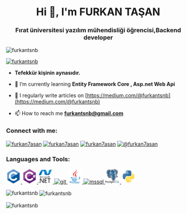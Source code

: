 <h1 align="center">Hi 👋, I'm FURKAN TAŞAN</h1>
<h3 align="center">Fırat üniversitesi yazılım mühendisliği öğrencisi,Backend developer</h3>

<p align="left"> <img src="https://komarev.com/ghpvc/?username=furkantsnb&label=Profile%20views&color=0e75b6&style=flat" alt="furkantsnb" /> </p>

<p align="left"> <a href="https://github.com/ryo-ma/github-profile-trophy"><img src="https://github-profile-trophy.vercel.app/?username=furkantsnb" alt="furkantsnb" /></a> </p>

- **Tefekkür kişinin aynasıdır.**

- 🌱 I’m currently learning **Entity Framework Core , Asp.net Web Api**

- 📝 I regularly write articles on [https://medium.com/@furkantsnb](https://medium.com/@furkantsnb)

- 📫 How to reach me **furkantsnb@gmail.com**


<h3 align="left">Connect with me:</h3>
<p align="left">
<a href="https://twitter.com/furkan7asan" target="blank"><img align="center" src="https://raw.githubusercontent.com/rahuldkjain/github-profile-readme-generator/master/src/images/icons/Social/twitter.svg" alt="furkan7asan" height="30" width="40" /></a>
<a href="https://linkedin.com/in/furkan7asan" target="blank"><img align="center" src="https://raw.githubusercontent.com/rahuldkjain/github-profile-readme-generator/master/src/images/icons/Social/linked-in-alt.svg" alt="furkan7asan" height="30" width="40" /></a>
<a href="https://instagram.com/furkan7asan" target="blank"><img align="center" src="https://raw.githubusercontent.com/rahuldkjain/github-profile-readme-generator/master/src/images/icons/Social/instagram.svg" alt="furkan7asan" height="30" width="40" /></a>
<a href="https://medium.com/@furkan7asan" target="blank"><img align="center" src="https://raw.githubusercontent.com/rahuldkjain/github-profile-readme-generator/master/src/images/icons/Social/medium.svg" alt="@furkan7asan" height="30" width="40" /></a>
</p>

<h3 align="left">Languages and Tools:</h3>
<p align="left"> <a href="https://www.cprogramming.com/" target="_blank" rel="noreferrer"> <img src="https://raw.githubusercontent.com/devicons/devicon/master/icons/c/c-original.svg" alt="c" width="40" height="40"/> </a> <a href="https://www.w3schools.com/cs/" target="_blank" rel="noreferrer"> <img src="https://raw.githubusercontent.com/devicons/devicon/master/icons/csharp/csharp-original.svg" alt="csharp" width="40" height="40"/> </a> <a href="https://dotnet.microsoft.com/" target="_blank" rel="noreferrer"> <img src="https://raw.githubusercontent.com/devicons/devicon/master/icons/dot-net/dot-net-original-wordmark.svg" alt="dotnet" width="40" height="40"/> </a> <a href="https://git-scm.com/" target="_blank" rel="noreferrer"> <img src="https://www.vectorlogo.zone/logos/git-scm/git-scm-icon.svg" alt="git" width="40" height="40"/> </a> <a href="https://www.java.com" target="_blank" rel="noreferrer"> <img src="https://raw.githubusercontent.com/devicons/devicon/master/icons/java/java-original.svg" alt="java" width="40" height="40"/> </a> <a href="https://www.microsoft.com/en-us/sql-server" target="_blank" rel="noreferrer"> <img src="https://www.svgrepo.com/show/303229/microsoft-sql-server-logo.svg" alt="mssql" width="40" height="40"/> </a> <a href="https://www.postgresql.org" target="_blank" rel="noreferrer"> <img src="https://raw.githubusercontent.com/devicons/devicon/master/icons/postgresql/postgresql-original-wordmark.svg" alt="postgresql" width="40" height="40"/> </a> <a href="https://www.python.org" target="_blank" rel="noreferrer"> <img src="https://raw.githubusercontent.com/devicons/devicon/master/icons/python/python-original.svg" alt="python" width="40" height="40"/> </a> </p>

<p><img align="left" src="https://github-readme-stats.vercel.app/api/top-langs?username=furkantsnb&show_icons=true&locale=en&layout=compact" alt="furkantsnb" /></p>

<p>&nbsp;<img align="center" src="https://github-readme-stats.vercel.app/api?username=furkantsnb&show_icons=true&locale=en" alt="furkantsnb" /></p>

<p><img align="center" src="https://github-readme-streak-stats.herokuapp.com/?user=furkantsnb&" alt="furkantsnb" /></p>


